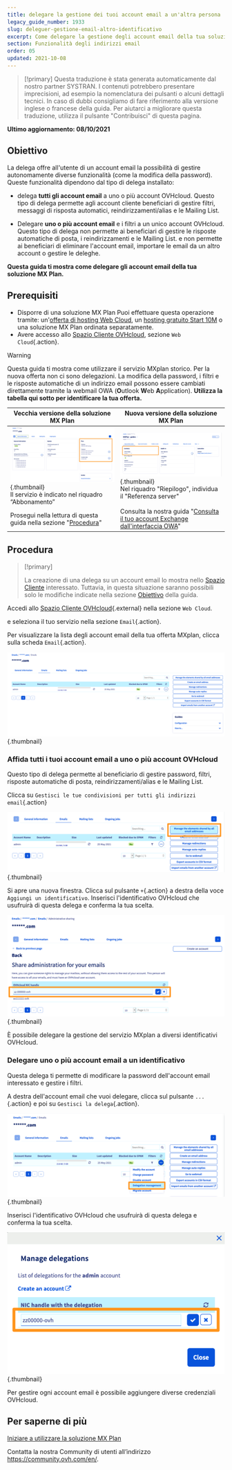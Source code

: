 ```yaml
---
title: delegare la gestione dei tuoi account email a un'altra persona
legacy_guide_number: 1933
slug: deleguer-gestione-email-altro-identificativo
excerpt: Come delegare la gestione degli account email della tua soluzione MX Plan
section: Funzionalità degli indirizzi email
order: 05
updated: 2021-10-08
---
```


> [!primary]
> Questa traduzione è stata generata automaticamente dal nostro partner SYSTRAN. I contenuti potrebbero presentare imprecisioni, ad esempio la nomenclatura dei pulsanti o alcuni dettagli tecnici. In caso di dubbi consigliamo di fare riferimento alla versione inglese o francese della guida. Per aiutarci a migliorare questa traduzione, utilizza il pulsante "Contribuisci" di questa pagina.
>

**Ultimo aggiornamento: 08/10/2021**

## Obiettivo <a name="objective"></a>

La delega offre all'utente di un account email la possibilità di gestire autonomamente diverse funzionalità (come la modifica della password). Queste funzionalità dipendono dal tipo di delega installato:

- delega **tutti gli account email** a uno o più account OVHcloud. Questo tipo di delega permette agli account cliente beneficiari di gestire filtri, messaggi di risposta automatici, reindirizzamenti/alias e le Mailing List.

- Delegare **uno o più account email** e i filtri a un unico account OVHcloud. Questo tipo di delega non permette ai beneficiari di gestire le risposte automatiche di posta, i reindirizzamenti e le Mailing List. e non permette ai beneficiari di eliminare l'account email, importare le email da un altro account o gestire le deleghe.

**Questa guida ti mostra come delegare gli account email della tua soluzione MX Plan.**

## Prerequisiti

- Disporre di una soluzione MX Plan Puoi effettuare questa operazione tramite: un'[offerta di hosting Web Cloud](https://www.ovhcloud.com/it/web-hosting/), un [hosting gratuito Start 10M](https://www.ovhcloud.com/it/domains/free-web-hosting/) o una soluzione MX Plan ordinata separatamente.
- Avere accesso allo [Spazio Cliente OVHcloud](https://www.ovh.com/auth/?action=gotomanager&from=https://www.ovh.it/&ovhSubsidiary=it), sezione `Web Cloud`{.action}.

> [!warning]
>
> Questa guida ti mostra come utilizzare il servizio MXplan storico. Per la nuova offerta non ci sono delegazioni. La modifica della password, i filtri e le risposte automatiche di un indirizzo email possono essere cambiati direttamente tramite la webmail OWA (**O**utlook **W**eb **A**pplication). **Utilizza la tabella qui sotto per identificare la tua offerta.**
>

|Vecchia versione della soluzione MX Plan|Nuova versione della soluzione MX Plan|
|---|---|
|![email](images/mxplan-starter-legacy-step1.png){.thumbnail}<br> Il servizio è indicato nel riquadro “Abbonamento”|![email](images/mxplan-starter-new-step1.png){.thumbnail}<br>Nel riquadro "Riepilogo", individua il "Referenza server"|
|Prosegui nella lettura di questa guida nella sezione "[Procedura](#oldmxplan)"|Consulta la nostra guida "[Consulta il tuo account Exchange dall'interfaccia OWA](https://docs.ovh.com/it/microsoft-collaborative-solutions/exchange_2016_guida_allutilizzo_di_outlook_web_app/#modificare-la-password)"|

## Procedura <a name="oldmxplan"></a>

> [!primary]
>
>La creazione di una delega su un account email lo mostra nello [Spazio Cliente](https://www.ovh.com/auth/?action=gotomanager&from=https://www.ovh.it/&ovhSubsidiary=it) interessato. Tuttavia, in questa situazione saranno possibili solo le modifiche indicate nella sezione [Obiettivo](#objective) della guida.
>

Accedi allo [Spazio Cliente OVHcloud](https://www.ovh.com/auth/?action=gotomanager&from=https://www.ovh.it/&ovhSubsidiary=it){.external} nella sezione `Web Cloud`.

e seleziona il tuo servizio nella sezione `Email`{.action}.

Per visualizzare la lista degli account email della tua offerta MXplan, clicca sulla scheda `Email`{.action}.

![Delega](images/mxplan-delegation-01.png){.thumbnail}

### Affida tutti i tuoi account email a uno o più account OVHcloud

Questo tipo di delega permette al beneficiario di gestire password, filtri, risposte automatiche di posta, reindirizzamenti/alias e le Mailing List.

Clicca su `Gestisci le tue condivisioni per tutti gli indirizzi email`{.action}

![Delega](images/mxplan-delegation-02.png){.thumbnail}

Si apre una nuova finestra. Clicca sul pulsante `+`{.action} a destra della voce `Aggiungi un identificativo`. Inserisci l'identificativo OVHcloud che usufruirà di questa delega e conferma la tua scelta.

![Delega](images/mxplan-delegation-03.png){.thumbnail}

È possibile delegare la gestione del servizio MXplan a diversi identificativi OVHcloud.

### Delegare uno o più account email a un identificativo

Questa delega ti permette di modificare la password dell'account email interessato e gestire i filtri.

A destra dell'account email che vuoi delegare, clicca sul pulsante `...`{.action} e poi su `Gestisci la delega`{.action}.

![Delega](images/mxplan-delegation-04.png){.thumbnail}

Inserisci l'identificativo OVHcloud che usufruirà di questa delega e conferma la tua scelta.

![Delega](images/mxplan-delegation-05.png){.thumbnail}

Per gestire ogni account email è possibile aggiungere diverse credenziali OVHcloud.

## Per saperne di più

[Iniziare a utilizzare la soluzione MX Plan](https://docs.ovh.com/it/emails/informazioni-generali-email-condivise/)

Contatta la nostra Community di utenti all’indirizzo <https://community.ovh.com/en/>.
